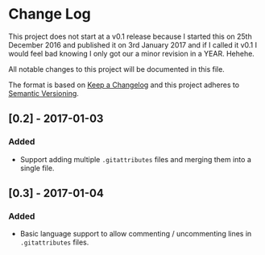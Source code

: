 # Change Log

This project does not start at a v0.1 release because I started this on 25th
December 2016 and published it on 3rd January 2017 and if I called it v0.1 I
would feel bad knowing I only got our a minor revision in a YEAR. Hehehe.

All notable changes to this project will be documented in this file.

The format is based on [Keep a Changelog](http://keepachangelog.com/) and this
project adheres to [Semantic Versioning](http://semver.org/).

## [0.2] - 2017-01-03

### Added

- Support adding multiple `.gitattributes` files and merging them into a single
  file.

## [0.3] - 2017-01-04

### Added

- Basic language support to allow commenting / uncommenting lines in
  `.gitattributes` files.
